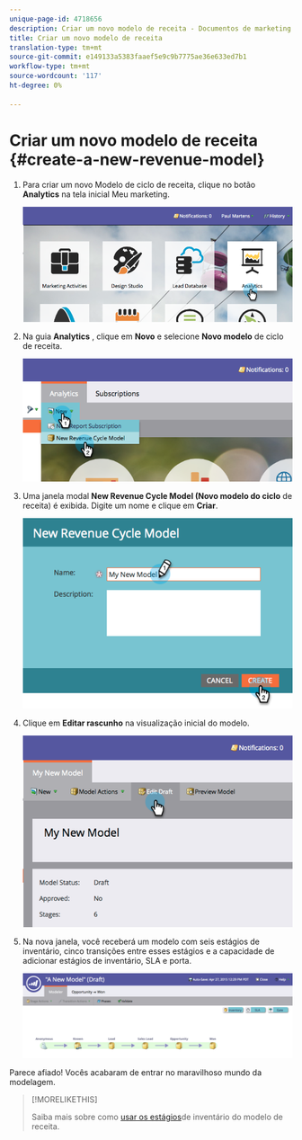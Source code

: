 ```yaml
---
unique-page-id: 4718656
description: Criar um novo modelo de receita - Documentos de marketing - Documentação do produto
title: Criar um novo modelo de receita
translation-type: tm+mt
source-git-commit: e149133a5383faaef5e9c9b7775ae36e633ed7b1
workflow-type: tm+mt
source-wordcount: '117'
ht-degree: 0%

---
```



# Criar um novo modelo de receita {#create-a-new-revenue-model}

1. Para criar um novo Modelo de ciclo de receita, clique no botão **Analytics** na tela inicial Meu marketing.

   ![](assets/image2015-4-27-11-3a54-3a41.png)

1. Na guia **Analytics** , clique em **Novo** e selecione **Novo modelo** de ciclo de receita.

   ![](assets/image2015-4-27-11-3a55-3a51.png)

1. Uma janela modal **New Revenue Cycle Model (Novo modelo do ciclo** de receita) é exibida. Digite um nome e clique em **Criar**.

   ![](assets/image2015-4-27-11-3a57-3a59.png)

1. Clique em **Editar rascunho** na visualização inicial do modelo.

   ![](assets/image2015-4-27-12-3a10-3a49.png)

1. Na nova janela, você receberá um modelo com seis estágios de inventário, cinco transições entre esses estágios e a capacidade de adicionar estágios de inventário, SLA e porta.

   ![](assets/image2015-4-27-12-3a31-3a1.png)

Parece afiado! Vocês acabaram de entrar no maravilhoso mundo da modelagem.

>[!MORELIKETHIS]
>
>Saiba mais sobre como [usar os estágios](using-revenue-model-inventory-stages.md)de inventário do modelo de receita.

